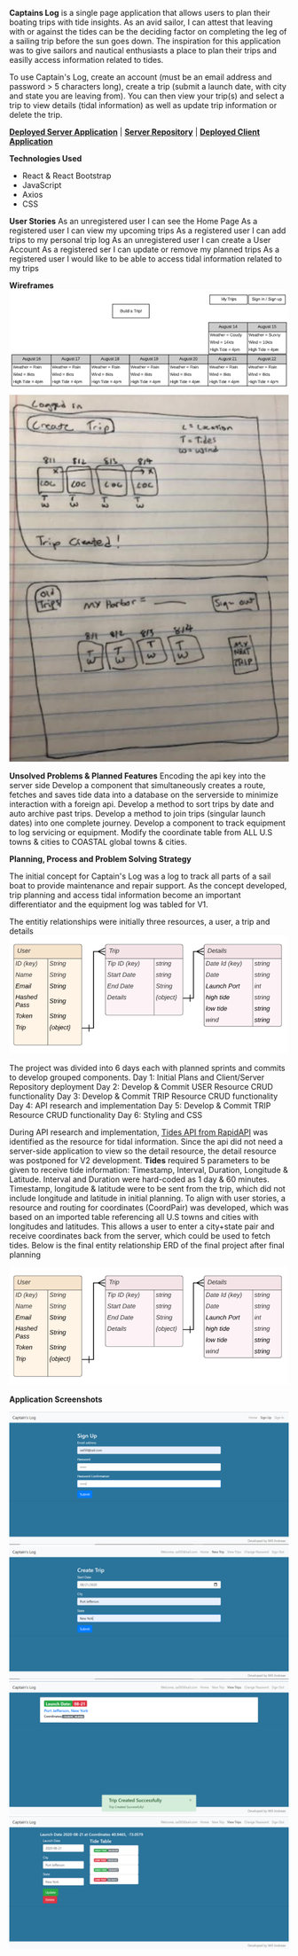 **Captains Log** is a single page application that allows users to plan their boating trips with tide insights. As an avid sailor, I can attest that leaving with or against the tides can be the deciding factor on completing the leg of a sailing trip before the sun goes down. The inspiration for this application was to give sailors and nautical enthusiasts a place to plan their trips and easilly access information related to tides.

To use Captain's Log, create an account (must be an email address and password > 5 characters long), create a trip (submit a launch date, with city and state you are leaving from). You can then view your trip(s) and select a trip to view details (tidal information) as well as update trip information or delete the trip.

**[Deployed Server Application](https://nautical-trip-planner.herokuapp.com/)** |
**[Server Repository](https://github.com/MachopCodes/Nautical-Trip-Planner-Server)** |
**[Deployed Client Application](https://machopcodes.github.io/Tide_Planner/)**

**Technologies Used**
- React & React Bootstrap
- JavaScript
- Axios
- CSS

**User Stories**
As an unregistered user I can see the Home Page
As a registered user I can view my upcoming trips
As a registered user I can add trips to my personal trip log
As an unregistered user I can create a User Account
As a registered ser I can update or remove my planned trips
As a registered user I would like to be able to access tidal information related to my trips

**Wireframes**
![Wireframe1](https://github.com/MachopCodes/Captains-Log-Client/blob/master/public/readme/Wireframe1.PNG)
![Wireframe1](https://github.com/MachopCodes/Captains-Log-Client/blob/master/public/readme/Wireframe2.PNG)

**Unsolved Problems & Planned Features**
Encoding the api key into the server side
Develop a component that simultaneously creates a route, fetches and saves tide data into a database on the serverside to minimize interaction with a foreign api.
Develop a method to sort trips by date and auto archive past trips.
Develop a method to join trips (singular launch dates) into one complete journey.
Develop a component to track equipment to log servicing or equipment.
Modify the coordinate table from ALL U.S towns & cities to COASTAL global towns & cities.

**Planning, Process and Problem Solving Strategy**

The initial concept for Captain's Log was a log to track all parts of a sail boat to provide maintenance and repair support. As the concept developed, trip planning and access tidal information become an important differentiator and the equipment log was tabled for V1.

The entitiy relationships were initially three resources, a user, a trip and details
![ERD1](https://github.com/MachopCodes/Captains-Log-Client/blob/master/public/readme/ERD1.PNG)

The project was divided into 6 days each with planned sprints and commits to develop grouped components.
Day 1: Initial Plans and Client/Server Repository deployment
Day 2: Develop & Commit USER Resource CRUD functionality
Day 3: Develop & Commit TRIP Resource CRUD functionality
Day 4: API research and implementation
Day 5: Develop & Commit TRIP Resource CRUD functionality
Day 6: Styling and CSS

During API research and implementation,  [Tides API from RapidAPI](https://rapidapi.com/apihood/api/tides) was identified as the resource for tidal information. Since the  api did not need a server-side application to view so the detail resource, the detail resource was postponed for V2 development. **Tides** required 5 parameters to be given to receive tide information: Timestamp,	Interval,	Duration, Longitude & Latitude. Interval and Duration were hard-coded as 1 day & 60 minutes. Timestamp, longitude & latitude were to be sent from the trip, which did not include longitude and latitude in initial planning. To align with user stories, a resource and routing for coordinates (CoordPair) was developed, which was based on an imported table referencing all U.S towns and cities with longitudes and latitudes. This allows a user to enter a city+state pair and receive coordinates back from the server, which could be used to fetch tides. Below is the final entity relationship ERD of the final project after final planning

![ERD2](https://github.com/MachopCodes/Captains-Log-Client/blob/master/public/ERD1.PNG)

**Application Screenshots**

![Sign In](https://github.com/MachopCodes/Captains-Log-Client/blob/master/public/readme/CL%20Log%20In.PNG)
![Create Trip](https://github.com/MachopCodes/Captains-Log-Client/blob/master/public/readme/CL%20Create%20Trip.PNG)
![View Trips](https://github.com/MachopCodes/Captains-Log-Client/blob/master/public/readme/CL%20View%20Trip.PNG)
![Show Trip](https://github.com/MachopCodes/Captains-Log-Client/blob/master/public/readme/CL%20Show%20Trip.PNG)
